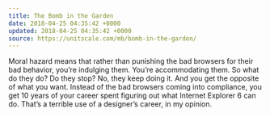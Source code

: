```yaml
---
title: The Bomb in the Garden
date: 2018-04-25 04:35:42 +0000
updated: 2018-04-25 04:35:42 +0000
source: https://unitscale.com/mb/bomb-in-the-garden/
---
```

Moral haz­ard means that rather than pun­ish­ing the bad browsers for their bad be­hav­ior, you’re in­dulging them. You’re ac­com­mo­dat­ing them. So what do they do? Do they stop? No, they keep do­ing it. And you get the op­po­site of what you want. In­stead of the bad browsers com­ing into com­pli­ance, you get 10 years of your ca­reer spent fig­ur­ing out what In­ter­net Ex­plor­er 6 can do. That’s a ter­ri­ble use of a de­sign­er’s ca­reer, in my opin­ion.